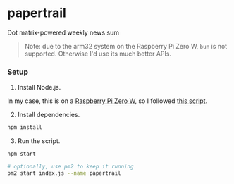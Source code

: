 # papertrail

Dot matrix-powered weekly news sum

> Note: due to the arm32 system on the Raspberry Pi Zero W, `bun` is not supported. Otherwise I'd use its much better APIs.

### Setup

1. Install Node.js.

In my case, this is on a [Raspberry Pi Zero W](https://vilros.com/products/raspberry-pi-zero-w-basic-starter-kit-1), so I followed [this script](https://gist.github.com/mandrean/71f2cbf707025a5983c0fc04d78f3e9a).

2. Install dependencies.

```bash
npm install
```

3. Run the script.

```bash
npm start

# optionally, use pm2 to keep it running
pm2 start index.js --name papertrail
```
